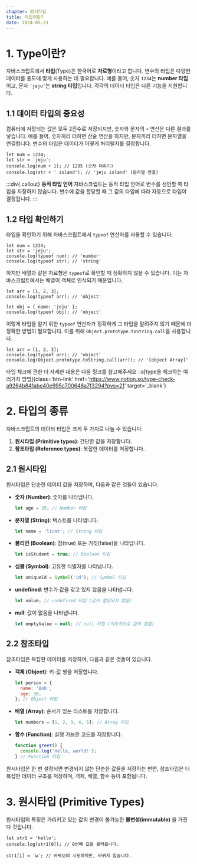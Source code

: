 ```yaml
---
chapter: 원시타입
title: 타입이란?
date: 2024-05-21
---
```


# 1. Type이란?

자바스크립트에서 **타입**(Type)은 한국어로 **자료형**이라고 합니다. 변수의 타입은 다양한 데이터를 용도에 맞게 사용하는 데 필요합니다. 예를 들어, 숫자 `1234`는 **number 타입**이고, 문자 `‘jeju’`는 **string 타입**입니다. 각각의 데이터 타입은 다른 기능을 지원합니다.

## 1.1 데이터 타입의 중요성

컴퓨터에 저장되는 값은 모두 2진수로 저장되지만, 숫자와 문자의 `+` 연산은 다른 결과를 낳습니다. 예를 들어, 숫자끼리 더하면 산술 연산을 하지만, 문자끼리 더하면 문자열을 연결합니다. 변수의 타입은 데이터가 어떻게 처리될지를 결정합니다.

```javascript-exec
let num = 1234;
let str = 'jeju';
console.log(num + 1); // 1235 (숫자 더하기)
console.log(str + ' island'); // 'jeju island' (문자열 연결)
```

:::div{.callout}
**동적 타입 언어**
자바스크립트는 동적 타입 언어로 변수를 선언할 때 타입을 지정하지 않습니다. 변수에 값을 할당할 때 그 값의 타입에 따라 자동으로 타입이 결정됩니다.
:::

## 1.2 타입 확인하기

타입을 확인하기 위해 자바스크립트에서 `typeof` 연산자를 사용할 수 있습니다.

```javascript-exec
let num = 1234;
let str = 'jeju';
console.log(typeof num); // 'number'
console.log(typeof str); // 'string'
```

하지만 배열과 같은 자료형은 `typeof`로 확인할 때 정확하지 않을 수 있습니다. 이는 자바스크립트에서는 배열이 객체로 인식되기 때문입니다.

```javascript-exec
let arr = [1, 2, 3];
console.log(typeof arr); // 'object'

let obj = { name: 'jeju' };
console.log(typeof obj); // 'object'
```

이렇게 타입을 알기 위한 `typeof` 연산자가 정확하게 그 타입을 알려주지 않기 때문에 더 정확한 방법이 필요합니다. 이를 위해 `Object.prototype.toString.call`을 사용합니다.

```javascript-exec
let arr = [1, 2, 3];
console.log(typeof arr); // 'object'
console.log(Object.prototype.toString.call(arr)); // '[object Array]'
```

타입 체크에 관한 더 자세한 내용은 다음 링크를 참고해주세요
::a[type을 체크하는 여러가지 방법]{class='btn-link' href='https://www.notion.so/type-check-a9264b841abe40e995c700648a7f3294?pvs=21' target='\_blank'}

# 2. 타입의 종류

자바스크립트의 데이터 타입은 크게 두 가지로 나눌 수 있습니다.

1. **원시타입 (Primitive types)**: 간단한 값을 저장합니다.
2. **참조타입 (Reference types)**: 복잡한 데이터를 저장합니다.

## 2.1 원시타입

원시타입은 단순한 데이터 값을 저장하며, 다음과 같은 것들이 있습니다.

- **숫자 (Number)**: 숫자를 나타냅니다.

  ```javascript
  let age = 25; // Number 타입
  ```

- **문자열 (String)**: 텍스트를 나타냅니다.

  ```javascript
  let name = 'licat'; // String 타입
  ```

- **불리언 (Boolean)**: 참(true) 또는 거짓(false)을 나타냅니다.

  ```javascript
  let isStudent = true; // Boolean 타입
  ```

- **심볼 (Symbol)**: 고유한 식별자를 나타냅니다.

  ```javascript
  let uniqueId = Symbol('id'); // Symbol 타입
  ```

- **undefined**: 변수가 값을 갖고 있지 않음을 나타냅니다.

  ```javascript
  let value; // undefined 타입 (값이 할당되지 않음)
  ```

- **null**: 값이 없음을 나타냅니다.
  ```javascript
  let emptyValue = null; // null 타입 (의도적으로 값이 없음)
  ```

## 2.2 참조타입

참조타입은 복잡한 데이터를 저장하며, 다음과 같은 것들이 있습니다.

- **객체 (Object)**: 키-값 쌍을 저장합니다.

  ```javascript
  let person = {
    name: 'Bob',
    age: 30,
  }; // Object 타입
  ```

- **배열 (Array)**: 순서가 있는 리스트를 저장합니다.

  ```javascript
  let numbers = [1, 2, 3, 4, 5]; // Array 타입
  ```

- **함수 (Function)**: 실행 가능한 코드를 저장합니다.
  ```javascript
  function greet() {
    console.log('Hello, world!');
  } // Function 타입
  ```

원시타입은 한 번 설정되면 변경되지 않는 단순한 값들을 저장하는 반면, 참조타입은 더 복잡한 데이터 구조를 저장하며, 객체, 배열, 함수 등이 포함됩니다.

# 3. 원시타입 (Primitive Types)

원시타입의 특징은 가리키고 있는 값의 변경이 불가능한 **불변성(immutable)** 을 가진다 것입니다.

```javascript-exec
let str1 = 'hello';
console.log(str1[0]); // 0번째 값을 불러옵니다.

str1[1] = 'w'; // 바꿔보려 시도하지만, 바뀌지 않습니다.
```
